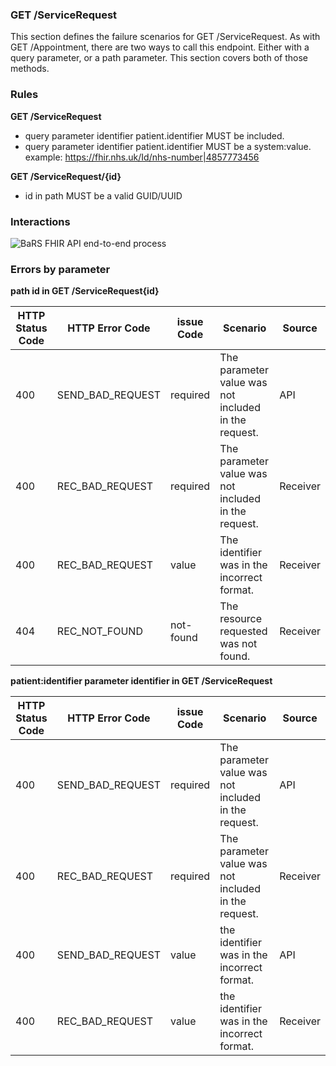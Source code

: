 ### GET /ServiceRequest
This section defines the failure scenarios for GET /ServiceRequest. As with GET /Appointment, there are two ways to call this endpoint. Either with a query parameter, or a path parameter. This section covers both of those methods.

### Rules

**GET /ServiceRequest**
* query parameter identifier patient.identifier MUST be included.
* query parameter identifier patient.identifier MUST be a system:value. example: https://fhir.nhs.uk/Id/nhs-number|4857773456

**GET /ServiceRequest/{id}**
* id in path MUST be a valid GUID/UUID

### Interactions

  ![BaRS FHIR API end-to-end process](https://raw.githubusercontent.com/NHSDigital/NHSDigital-FHIR-BookingAndReferrals/main/BaRS-images/images/FailureScenarios/SR-FailureScenarios-1.0.0.svg)
  
### Errors by parameter
**path id in GET /ServiceRequest{id}**

| HTTP Status Code | HTTP Error Code  | issue Code | Scenario                                                                                      | Source   |
|------------------|------------------|------------|-----------------------------------------------------------------------------------------------|----------|
| 400              | SEND_BAD_REQUEST | required   | The parameter value was not included in the request.                                          | API      |
| 400              | REC_BAD_REQUEST  | required   | The parameter value was not included in the request.                                          | Receiver |
| 400              | REC_BAD_REQUEST  | value      | The identifier was in the incorrect format.                                                   | Receiver |
| 404              | REC_NOT_FOUND    | not-found  | The resource requested was not found.                                                         | Receiver |

**patient:identifier parameter identifier in GET /ServiceRequest**

| HTTP Status Code | HTTP Error Code  | issue Code | Scenario                                                                                      | Source   |
|------------------|------------------|------------|-----------------------------------------------------------------------------------------------|----------|
| 400              | SEND_BAD_REQUEST | required   | The parameter value was not included in the request.                                          | API      |
| 400              | REC_BAD_REQUEST  | required   | The parameter value was not included in the request.                                          | Receiver |
| 400              | SEND_BAD_REQUEST | value      | the identifier was in the incorrect format.                                                   | API      |
| 400              | REC_BAD_REQUEST  | value      | the identifier was in the incorrect format.                                                   | Receiver |

